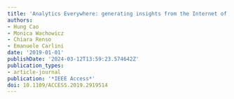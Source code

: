 ```yaml
---
title: 'Analytics Everywhere: generating insights from the Internet of Things'
authors:
- Hung Cao
- Monica Wachowicz
- Chiara Renso
- Emanuele Carlini
date: '2019-01-01'
publishDate: '2024-03-12T13:59:23.574642Z'
publication_types:
- article-journal
publication: '*IEEE Access*'
doi: 10.1109/ACCESS.2019.2919514
---
```

